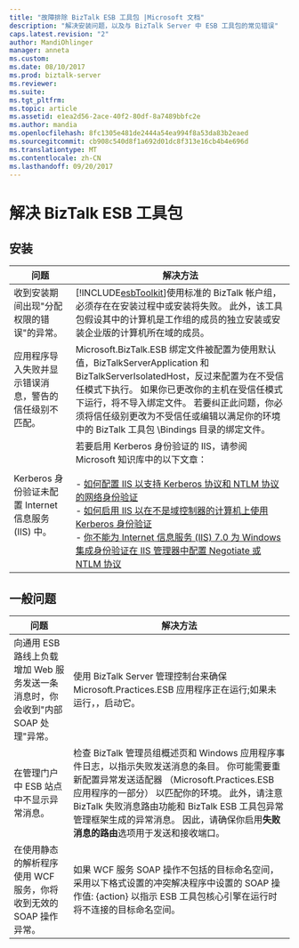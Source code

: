 ```yaml
---
title: "故障排除 BizTalk ESB 工具包 |Microsoft 文档"
description: "解决安装问题，以及与 BizTalk Server 中 ESB 工具包的常见错误"
caps.latest.revision: "2"
author: MandiOhlinger
manager: anneta
ms.custom: 
ms.date: 08/10/2017
ms.prod: biztalk-server
ms.reviewer: 
ms.suite: 
ms.tgt_pltfrm: 
ms.topic: article
ms.assetid: e1ea2d56-2ace-40f2-80df-8a7489bbfc2e
ms.author: mandia
ms.openlocfilehash: 8fc1305e481de2444a54ea994f8a53da83b2eaed
ms.sourcegitcommit: cb908c540d8f1a692d01dc8f313e16cb4b4e696d
ms.translationtype: MT
ms.contentlocale: zh-CN
ms.lasthandoff: 09/20/2017
---
```

# <a name="troubleshoot-the-biztalk-esb-toolkit"></a>解决 BizTalk ESB 工具包

  
## <a name="installation"></a>安装  
  
|问题|解决方法|  
|-----------|----------------|  
|收到安装期间出现"分配权限的错误"的异常。|[!INCLUDE[esbToolkit](../includes/esbtoolkit-md.md)]使用标准的 BizTalk 帐户组，必须存在在安装过程中或安装将失败。 此外，该工具包假设其中的计算机是工作组的成员的独立安装或安装企业版的计算机所在域的成员。|  
|应用程序导入失败并显示错误消息，警告的信任级别不匹配。|Microsoft.BizTalk.ESB 绑定文件被配置为使用默认值，BizTalkServerApplication 和 BizTalkServerIsolatedHost，反过来配置为在不受信任模式下执行。 如果你已更改你的主机在受信任模式下运行，将不导入绑定文件。 若要纠正此问题，你必须将信任级别更改为不受信任或编辑以满足你的环境中的 BizTalk 工具包 \Bindings 目录的绑定文件。|  
|Kerberos 身份验证未配置 Internet 信息服务 (IIS) 中。|若要启用 Kerberos 身份验证的 IIS，请参阅 Microsoft 知识库中的以下文章：<br /><br /> -   [如何配置 IIS 以支持 Kerberos 协议和 NTLM 协议的网络身份验证](http://go.microsoft.com/fwlink/?LinkId=188566)<br />-   [如何启用 IIS 以在不是域控制器的计算机上使用 Kerberos 身份验证](http://go.microsoft.com/fwlink/?LinkId=188567)<br />-   [你不能为 Internet 信息服务 (IIS) 7.0 为 Windows 集成身份验证在 IIS 管理器中配置 Negotiate 或 NTLM 协议](http://go.microsoft.com/fwlink/?LinkId=188568)|  
  
## <a name="general-issues"></a>一般问题  
  
|问题|解决方法|  
|-----------|----------------|  
|向通用 ESB 路线上负载增加 Web 服务发送一条消息时，你会收到"内部 SOAP 处理"异常。|使用 BizTalk Server 管理控制台来确保 Microsoft.Practices.ESB 应用程序正在运行;如果未运行，，启动它。|  
|在管理门户中 ESB 站点中不显示异常消息。|检查 BizTalk 管理员组概述页和 Windows 应用程序事件日志，以指示失败发送消息的条目。 你可能需要重新配置异常发送适配器 （Microsoft.Practices.ESB 应用程序的一部分） 以匹配你的环境。 此外，请注意 BizTalk 失败消息路由功能和 BizTalk ESB 工具包异常管理框架生成的异常消息。 因此，请确保你启用**失败消息的路由**选项用于发送和接收端口。|  
|在使用静态的解析程序使用 WCF 服务，你将收到无效的 SOAP 操作异常。|如果 WCF 服务 SOAP 操作不包括的目标命名空间，采用以下格式设置的冲突解决程序中设置的 SOAP 操作值: {action} 以指示 ESB 工具包核心引擎在运行时将不连接的目标命名空间。|